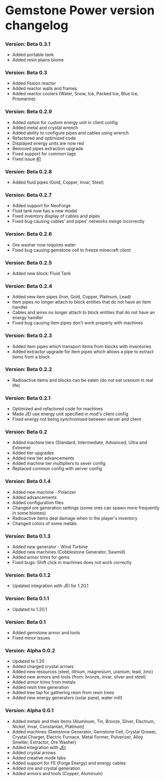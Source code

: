 <h1 style="font-size: 40px">Gemstone Power version changelog</h1>

<h3>Version: Beta 0.3.1</h3>
<ul>
<li>Added portable tank
<li>Added resin plains biome
</ul>

<h3>Version: Beta 0.3</h3>
<ul>
<li>Added fission reactor
<li>Added reactor walls and frames
<li>Added reactor coolers (Water, Snow, Ice, Packed Ice, Blue Ice, Prismarine)
</ul>

<h3>Version: Beta 0.2.9</h3>
<ul>
<li>Added option for custom energy unit in client config
<li>Added metal and crystal wrench
<li>Added ability to configure pipes and cables using wrench
<li>Refactored and optimized code
<li>Displayed energy units are now red
<li>Removed pipes extraction upgrade
<li>Fixed support for common tags
<li>Fixed issue <a href="https://github.com/Visnaa/GemstonePower/issues/1">#1</a>
</ul>

<h3>Version: Beta 0.2.8</h3>
<ul>
<li>Added fluid pipes (Gold, Copper, Invar, Steel)
</ul>

<h3>Version: Beta 0.2.7</h3>
<ul>
<li>Added support for NeoForge
<li>Fluid tank now has a new model
<li>Fixed inventory display of cables and pipes
<li>Fixed bug causing cables' and pipes' networks merge incorrectly
</ul>

<h3>Version: Beta 0.2.6</h3>
<ul>
<li>Ore washer now requires water
<li>Fixed bug causing gemstone cell to freeze minecraft client
</ul>

<h3>Version: Beta 0.2.5</h3>
<ul>
<li>Added new block: Fluid Tank
</ul>

<h3>Version: Beta 0.2.4</h3>
<ul>
<li>Added new item pipes (Iron, Gold, Copper, Platinum, Lead)
<li>Item pipes no longer attach to block entities that do not have an item handler
<li>Cables and wires no longer attach to block entities that do not have an energy handler
<li>Fixed bug causing item pipes don't work properly with machines
</ul>

<h3>Version: Beta 0.2.3</h3>
<ul>
<li>Added item pipes which transport items from blocks with inventories 
<li>Added extractor upgrade for item pipes which allows a pipe to extract items from a block
</ul>

<h3>Version: Beta 0.2.2</h3>
<ul>
<li>Radioactive items and blocks can be eaten (do not eat uranium in real life)
</ul>

<h3>Version: Beta 0.2.1</h3>
<ul>
<li>Optimized and refactored code for machines
<li>Made JEI use energy unit specified in mod's client config
<li>Fixed energy not being synchronised between server and client
</ul>

<h3>Version: Beta 0.2</h3>
<ul>
<li>Added machine tiers (Standard, Intermediate, Advanced, Ultra and Extreme)
<li>Added tier upgrades
<li>Added new tier advancements
<li>Added machine tier multipliers to sever config
<li>Replaced common config with server config
</ul>

<h3>Version: Beta 0.1.4</h3>
<ul>
<li>Added new machine - Polarizer
<li>Added advancements
<li>Added configuration files
<li>Changed ore generation settings (some ores can spawn more frequently in some biomes)
<li>Radioactive items deal damage when in the player's inventory
<li>Changed colors of some metals
</ul>

<h3>Version: Beta 0.1.3</h3>
<ul>
<li>Added new generator - Wind Turbine
<li>Added new machines (Cobblestone Generator, Sawmill)
<li>Added armor trims for gems
<li>Fixed bugs: Shift click in machines does not work correctly
</ul>

<h3>Version: Beta 0.1.2</h3>
<ul>
<li>Updated integration with JEI for 1.20.1
</ul>

<h3>Version: Beta 0.1.1</h3>
<ul>
<li>Updated to 1.20.1
</ul>

<h3>Version: Beta 0.1</h3>
<ul>
<li>Added gemstone armor and tools
<li>Fixed minor issues
</ul>

<h3>Version: Alpha 0.0.2</h3>
<ul>
<li>Updated to 1.20
<li>Added charged crystal arrows
<li>Added new resources (steel, lithium, magnesium, uranium, lead, zinc)
<li>Added new armors and tools (from: bronze, invar, silver and steel)
<li>Added armor trims from metals
<li>Added resin tree generation
<li>Added tree tap for gathering resin from resin trees
<li>Added new energy generators (solar panel, water mill)
</ul>

<h3>Version: Alpha 0.0.1</h3>
<ul>
<li>Added metals and their items (Aluminum, Tin, Bronze, Silver, Electrum, Nickel, Invar, Constantan, Platinum)
<li>Added machines (Gemstone Generator, Gemstone Cell, Crystal Grower, Crystal Charger, Electric Furnace, Metal Former, Pulverizer, Alloy Smelter, Extractor, Ore Washer)
<li>Added integration with <a href="https://modrinth.com/mod/jei" target="_blank">JEI</a> 
<li>Added crystal arrows
<li>Added creative mode tabs
<li>Added support for FE (Forge Energy) and energy cables
<li>Added ore and crystal generation
<li>Added armors and tools (Copper, Aluminum)
</ul>